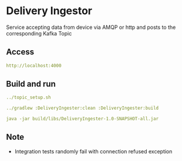 # Delivery Ingestor

Service accepting data from device via AMQP or http and posts to the corresponding Kafka Topic

## Access
```yaml
http://localhost:4000
```

## Build and run
```yaml
../topic_setup.sh

../gradlew :DeliveryIngester:clean :DeliveryIngester:build

java -jar build/libs/DeliveryIngester-1.0-SNAPSHOT-all.jar
```
## Note
- Integration tests randomly fail with connection refused exception
